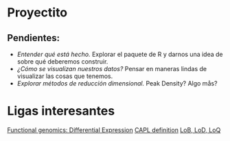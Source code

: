 

# Proyectito

## Pendientes:

* _Entender qué está hecho._ Explorar el paquete de R y darnos una idea de sobre qué deberemos construir.
* _¿Cómo se visualizan nuestros datos?_ Pensar en maneras lindas de visualizar las cosas que tenemos.
* _Explorar métodos de reducción dimensional._ Peak Density? Algo mås?

# Ligas interesantes

[Functional genomics: Differential Expression](https://www.ebi.ac.uk/training/online/courses/functional-genomics-ii-common-technologies-and-data-analysis-methods/rna-sequencing/performing-a-rna-seq-experiment/data-analysis/differential-gene-expression-analysis/#:~:text=Differential%20expression%20analysis%20means%20taking,expression%20levels%20between%20experimental%20groups.)
[CAPL definition](http://www.umass.edu/landeco/research/fragstats/documents/Metrics/Core%20Area%20Metrics/Background.htm)
[LoB, LoD, LoQ](https://www.ncbi.nlm.nih.gov/pmc/articles/PMC2556583/#:~:text=Limit%20of%20Quantitation-,LoQ%20is%20the%20lowest%20concentration%20at%20which%20the%20analyte%20can,bias%20and%20imprecision%20are%20met.)


